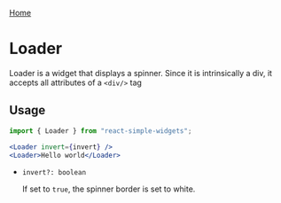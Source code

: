 [Home](../../README.md)

# Loader

Loader is a widget that displays a spinner. Since it is intrinsically a div, it accepts all attributes of a `<div/>` tag

## Usage

```jsx
import { Loader } from "react-simple-widgets";

<Loader invert={invert} />
<Loader>Hello world</Loader>
```

- `invert?: boolean`

  If set to `true`, the spinner border is set to white.
